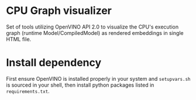 # CPU Graph visualizer

Set of tools utilizing OpenVINO API 2.0 to visualize the CPU's execution graph (runtime Model/CompiledModel) as rendered embeddings in single HTML file.

# Install dependency

First ensure OpenVINO is installed properly in your system and `setupvars.sh` is sourced in your shell, then install python packages listed in `requirements.txt`.
